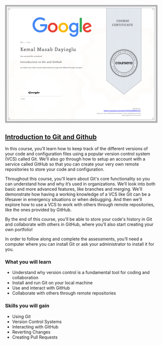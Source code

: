 ![Module 3](3%20Introduction%20to%20Git%20and%20GitHub.jpeg)


## [Introduction to Git and Github](https://www.coursera.org/learn/python-operating-system?specialization=google-it-automation)

In this course, you’ll learn how to keep track of the different versions of your code and configuration files using a popular version control system (VCS) called Git. We'll also go through how to setup an account with a service called GitHub so that you can create your very own remote repositories to store your code and configuration. 

Throughout this course, you'll learn about Git's core functionality so you can understand how and why it’s used in organizations. We’ll look into both basic and more advanced features, like branches and merging. We'll demonstrate how having a working knowledge of a VCS like Git can be a lifesaver in emergency situations or when debugging. And then we'll explore how to use a VCS to work with others through remote repositories, like the ones provided by GitHub.

By the end of this course, you'll be able to store your code's history in Git and collaborate with others in GitHub, where you’ll also start creating your own portfolio! 

In order to follow along and complete the assessments, you’ll need a computer where you can install Git or ask your administrator to install it for you.

### What you will learn

* Understand why version control is a fundamental tool for coding and collaboration
* Install and run Git on your local machine
* Use and interact with GitHub
* Collaborate with others through remote repositories

### Skills you will gain

* Using Git
* Version Control Systems
* Interacting with GitHub
* Reverting Changes
* Creating Pull Requests
